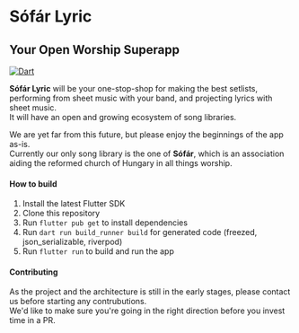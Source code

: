 # Sófár Lyric

## Your Open Worship Superapp

[![Dart](https://github.com/reformatus/lyric/actions/workflows/dart.yml/badge.svg?branch=main)](https://github.com/reformatus/lyric/actions/workflows/dart.yml)

**Sófár Lyric** will be your one-stop-shop for making the best setlists, performing from sheet music with your band, and projecting lyrics with sheet music.\
It will have an open and growing ecosystem of song libraries.

We are yet far from this future, but please enjoy the beginnings of the app as-is.\
Currently our only song library is the one of **Sófár**, which is an association aiding the reformed church of Hungary in all things worship.

#### How to build

1. Install the latest Flutter SDK
2. Clone this repository
3. Run `flutter pub get` to install dependencies
4. Run `dart run build_runner build` for generated code (freezed, json_serializable, riverpod)
5. Run `flutter run` to build and run the app

#### Contributing

As the project and the architecture is still in the early stages, please contact us before starting any contrubutions.\
We'd like to make sure you're going in the right direction before you invest time in a PR.

